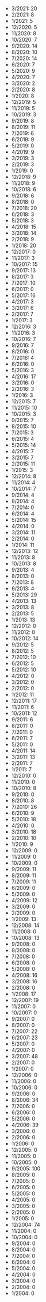 *  3/2021: 20
*  2/2021: 8
*  1/2021: 5
*  12/2020: 5
*  11/2020: 8
*  10/2020: 7
*  9/2020: 14
*  8/2020: 10
*  7/2020: 14
*  6/2020: 7
*  5/2020: 9
*  4/2020: 7
*  3/2020: 2
*  2/2020: 8
*  1/2020: 8
*  12/2019: 5
*  11/2019: 5
*  10/2019: 3
*  9/2019: 8
*  8/2019: 11
*  7/2019: 6
*  6/2019: 9
*  5/2019: 0
*  4/2019: 9
*  3/2019: 3
*  2/2019: 3
*  1/2019: 0
*  12/2018: 9
*  11/2018: 9
*  10/2018: 6
*  9/2018: 6
*  8/2018: 0
*  7/2018: 20
*  6/2018: 3
*  5/2018: 3
*  4/2018: 15
*  3/2018: 14
*  2/2018: 9
*  1/2018: 20
*  12/2017: 0
*  11/2017: 3
*  10/2017: 15
*  9/2017: 13
*  8/2017: 3
*  7/2017: 10
*  6/2017: 0
*  5/2017: 16
*  4/2017: 3
*  3/2017: 6
*  2/2017: 7
*  1/2017: 3
*  12/2016: 3
*  11/2016: 3
*  10/2016: 7
*  9/2016: 7
*  8/2016: 0
*  7/2016: 4
*  6/2016: 0
*  5/2016: 3
*  4/2016: 17
*  3/2016: 0
*  2/2016: 3
*  1/2016: 3
*  12/2015: 7
*  11/2015: 10
*  10/2015: 3
*  9/2015: 7
*  8/2015: 10
*  7/2015: 3
*  6/2015: 4
*  5/2015: 14
*  4/2015: 7
*  3/2015: 7
*  2/2015: 11
*  1/2015: 3
*  12/2014: 8
*  11/2014: 4
*  10/2014: 7
*  9/2014: 4
*  8/2014: 4
*  7/2014: 0
*  6/2014: 4
*  5/2014: 15
*  4/2014: 0
*  3/2014: 11
*  2/2014: 0
*  1/2014: 11
*  12/2013: 12
*  11/2013: 8
*  10/2013: 8
*  9/2013: 4
*  8/2013: 0
*  7/2013: 8
*  6/2013: 4
*  5/2013: 29
*  4/2013: 13
*  3/2013: 8
*  2/2013: 5
*  1/2013: 13
*  12/2012: 0
*  11/2012: 0
*  10/2012: 14
*  9/2012: 5
*  8/2012: 5
*  7/2012: 10
*  6/2012: 5
*  5/2012: 10
*  4/2012: 0
*  3/2012: 0
*  2/2012: 0
*  1/2012: 11
*  12/2011: 17
*  11/2011: 6
*  10/2011: 12
*  9/2011: 6
*  8/2011: 0
*  7/2011: 0
*  6/2011: 7
*  5/2011: 0
*  4/2011: 14
*  3/2011: 13
*  2/2011: 7
*  1/2011: 7
*  12/2010: 0
*  11/2010: 0
*  10/2010: 8
*  9/2010: 0
*  8/2010: 8
*  7/2010: 26
*  6/2010: 9
*  5/2010: 18
*  4/2010: 0
*  3/2010: 18
*  2/2010: 10
*  1/2010: 9
*  12/2009: 0
*  11/2009: 0
*  10/2009: 0
*  9/2009: 11
*  8/2009: 11
*  7/2009: 11
*  6/2009: 0
*  5/2009: 0
*  4/2009: 12
*  3/2009: 0
*  2/2009: 0
*  1/2009: 13
*  12/2008: 14
*  11/2008: 0
*  10/2008: 13
*  9/2008: 0
*  8/2008: 0
*  7/2008: 0
*  6/2008: 0
*  5/2008: 0
*  4/2008: 16
*  3/2008: 16
*  2/2008: 0
*  1/2008: 17
*  12/2007: 19
*  11/2007: 0
*  10/2007: 0
*  9/2007: 0
*  8/2007: 0
*  7/2007: 22
*  6/2007: 23
*  5/2007: 0
*  4/2007: 0
*  3/2007: 48
*  2/2007: 0
*  1/2007: 0
*  12/2006: 0
*  11/2006: 0
*  10/2006: 0
*  9/2006: 0
*  8/2006: 34
*  7/2006: 0
*  6/2006: 0
*  5/2006: 0
*  4/2006: 39
*  3/2006: 0
*  2/2006: 0
*  1/2006: 0
*  12/2005: 0
*  11/2005: 0
*  10/2005: 0
*  9/2005: 100
*  8/2005: 0
*  7/2005: 0
*  6/2005: 0
*  5/2005: 0
*  4/2005: 0
*  3/2005: 0
*  2/2005: 0
*  1/2005: 0
*  12/2004: 74
*  11/2004: 0
*  10/2004: 0
*  9/2004: 0
*  8/2004: 0
*  7/2004: 0
*  6/2004: 0
*  5/2004: 0
*  4/2004: 0
*  3/2004: 0
*  2/2004: 0
*  1/2004: 0